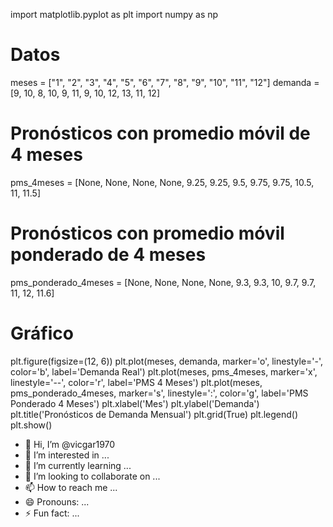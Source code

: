 import matplotlib.pyplot as plt
import numpy as np

# Datos
meses = ["1", "2", "3", "4", "5", "6", "7", "8", "9", "10", "11", "12"]
demanda = [9, 10, 8, 10, 9, 11, 9, 10, 12, 13, 11, 12]

# Pronósticos con promedio móvil de 4 meses
pms_4meses = [None, None, None, None, 9.25, 9.25, 9.5, 9.75, 9.75, 10.5, 11, 11.5]

# Pronósticos con promedio móvil ponderado de 4 meses
pms_ponderado_4meses = [None, None, None, None, 9.3, 9.3, 10, 9.7, 9.7, 11, 12, 11.6]

# Gráfico
plt.figure(figsize=(12, 6))
plt.plot(meses, demanda, marker='o', linestyle='-', color='b', label='Demanda Real')
plt.plot(meses, pms_4meses, marker='x', linestyle='--', color='r', label='PMS 4 Meses')
plt.plot(meses, pms_ponderado_4meses, marker='s', linestyle=':', color='g', label='PMS Ponderado 4 Meses')
plt.xlabel('Mes')
plt.ylabel('Demanda')
plt.title('Pronósticos de Demanda Mensual')
plt.grid(True)
plt.legend()
plt.show()

- 👋 Hi, I’m @vicgar1970
- 👀 I’m interested in ...
- 🌱 I’m currently learning ...
- 💞️ I’m looking to collaborate on ...
- 📫 How to reach me ...
- 😄 Pronouns: ...
- ⚡ Fun fact: ...

<!---
vicgar1970/vicgar1970 is a ✨ special ✨ repository because its `README.md` (this file) appears on your GitHub profile.
You can click the Preview link to take a look at your changes.
--->
